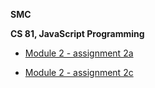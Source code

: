 **SMC**

**CS 81, JavaScript Programming**

- [Module 2 - assignment 2a](https://bunnygirlevi.github.io/cs81/2a/)

- [Module 2 - assignment 2c](https://bunnygirlevi.github.io/cs81/2C/)
